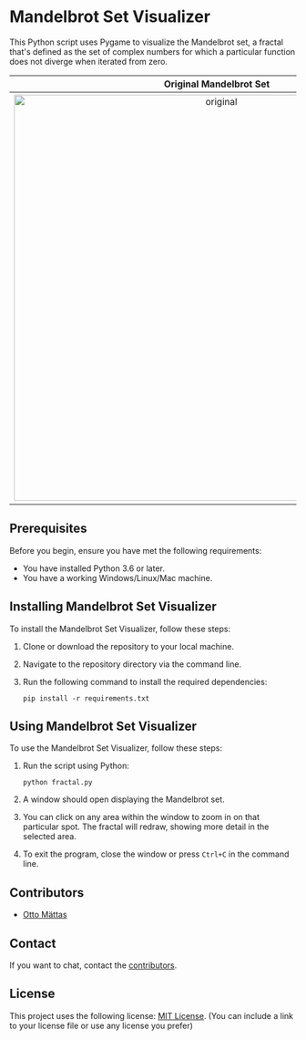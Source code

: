 # Mandelbrot Set Visualizer

This Python script uses Pygame to visualize the Mandelbrot set, a fractal that's defined as the set of complex numbers for which a particular function does not diverge when iterated from zero.

Original Mandelbrot Set    |  Zoom Level 1             | Zoom Level 2
:-------------------------:|:-------------------------:|:-------------------------:
<img width="712" alt="original" src="https://github.com/estoniia-ai/fractal_create/assets/15941300/b4c446fc-a1bf-46fd-ba05-2e0caeb14e2d"> | <img width="712" alt="zoom1" src="https://github.com/estoniia-ai/fractal_create/assets/15941300/f5ee7e37-0718-448d-8f65-70bf8f3ea83c"> | <img width="712" alt="zoom2" src="https://github.com/estoniia-ai/fractal_create/assets/15941300/124519de-6627-494e-b5d4-dd10941ad8c0">


## Prerequisites

Before you begin, ensure you have met the following requirements:

* You have installed Python 3.6 or later.
* You have a working Windows/Linux/Mac machine.

## Installing Mandelbrot Set Visualizer

To install the Mandelbrot Set Visualizer, follow these steps:

1. Clone or download the repository to your local machine.
2. Navigate to the repository directory via the command line.
3. Run the following command to install the required dependencies:

    ```
    pip install -r requirements.txt
    ```

## Using Mandelbrot Set Visualizer

To use the Mandelbrot Set Visualizer, follow these steps:

1. Run the script using Python:

    ```
    python fractal.py
    ```

2. A window should open displaying the Mandelbrot set.
3. You can click on any area within the window to zoom in on that particular spot. The fractal will redraw, showing more detail in the selected area.
4. To exit the program, close the window or press `Ctrl+C` in the command line.

## Contributors

* [Otto Mättas](https://github.com/ottomattas)

## Contact

If you want to chat, contact the [contributors](#contributors).

## License

This project uses the following license: [MIT License](https://github.com/estoniia-ai/mosaic_create/blob/main/LICENSE). (You can include a link to your license file or use any license you prefer)
